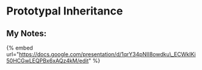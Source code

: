 # Prototypal Inheritance

## My Notes:

{% embed url="https://docs.google.com/presentation/d/1qrY34pNII8owdku\_ECWkIKi50HCGwLEQPBx6xAQz4kM/edit" %}



